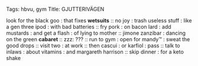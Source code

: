 Tags: hbvu, gym
Title: GJUTTERIVÄGEN
  
look for the black goo : that fixes **wetsuits** :: no joy : trash useless stuff : like a gen three ipod : with bad batteries :: fry pork : on bacon lard : add mustards : and get a flash : of lying to mother :: jimone zanzibar : dancing on the green **cabaret** :: zzz: ??? :: run to gym : open for mandy™ : sweat the good drops :: visit two : at work :: then cascui : or karfiol : pass :: talk to inlaws : about vitamins : and margareth harrison :: skip dinner : for a keto shake